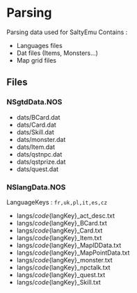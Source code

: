 # Parsing

Parsing data used for SaltyEmu
Contains :
- Languages files
- Dat files (Items, Monsters...)
- Map grid files


## Files

### NSgtdData.NOS

- dats/BCard.dat
- dats/Card.dat
- dats/Skill.dat
- dats/monster.dat
- dats/Item.dat
- dats/qstnpc.dat
- dats/qstprize.dat
- dats/quest.dat

### NSlangData.NOS

LanguageKeys : `fr,uk,pl,it,es,cz`


- langs/_code_{langKey}_act_desc.txt
- langs/_code_{langKey}_BCard.txt
- langs/_code_{langKey}_Card.txt
- langs/_code_{langKey}_Item.txt
- langs/_code_{langKey}_MapIDData.txt
- langs/_code_{langKey}_MapPointData.txt
- langs/_code_{langKey}_monster.txt
- langs/_code_{langKey}_npctalk.txt
- langs/_code_{langKey}_quest.txt
- langs/_code_{langKey}_Skill.txt
